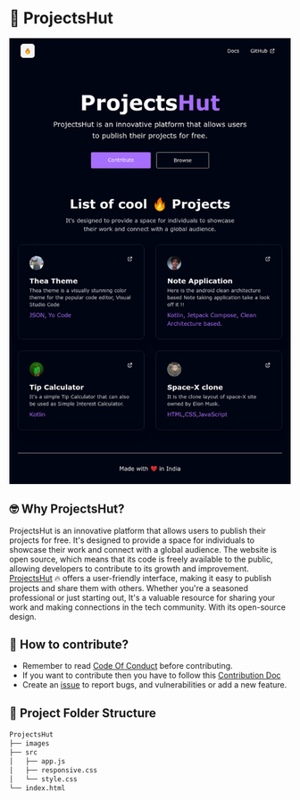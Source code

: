 # 🥑 ProjectsHut

![ProjectsHut](/images/projectshut.png)

## 🤓 Why ProjectsHut?
ProjectsHut is an innovative platform that allows users to publish their projects for free. It's designed to provide a space for individuals to showcase their work and connect with a global audience. The website is open source, which means that its code is freely available to the public, allowing developers to contribute to its growth and improvement. 
[ProjectsHut](https://projectshut.vercel.app) 🔥 offers a user-friendly interface, making it easy to publish projects and share them with others. Whether you're a seasoned professional or just starting out, It's a valuable resource for sharing your work and making connections in the tech community. With its open-source design.
## 🤔 How to contribute?
- Remember to read [Code Of Conduct](https://github.com/priyankarpal/ProjectsHut/blob/main/CODE_OF_CONDUCT.md) before contributing.
- If you want to contribute then you have to follow this [Contribution Doc](/contribution.md)
- Create an [issue](https://github.com/priyankarpal/ProjectsHut/issues/new/choose)  to report bugs, and vulnerabilities or add a new feature.


## 📂 Project Folder Structure
```
ProjectsHut
├── images
├── src                    
│   ├── app.js        
│   ├── responsive.css        
│   └── style.css                
└── index.html
```
